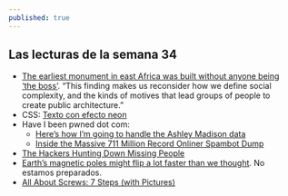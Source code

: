 ```yaml
---
published: true
---
```

## Las lecturas de la semana 34

- [The earliest monument in east Africa was built without anyone being ‘the boss’](https://www.zmescience.com/science/africa-monument-society-26246432/). “This finding makes us reconsider how we define social complexity, and the kinds of motives that lead groups of people to create public architecture.”
- CSS: [Texto con efecto neon](https://codepen.io/AllThingsSmitty/pen/VzXrgY/)
- Have I been pwned dot com:
  - [Here’s how I’m going to handle the Ashley Madison data](https://www.troyhunt.com/heres-how-im-going-to-handle-ashley/)
  - [Inside the Massive 711 Million Record Onliner Spambot Dump](https://www.troyhunt.com/inside-the-massive-711-million-record-onliner-spambot-dump/)
- [The Hackers Hunting Down Missing People](https://motherboard.vice.com/en_us/article/qvmm3x/hackers-hunting-missing-people-osint-defcon-tracelabs)
- [Earth’s magnetic poles might flip a lot faster than we thought](https://www.zmescience.com/science/geology/earth-magnetic-field-flip-0432432/). No estamos preparados.
- [All About Screws: 7 Steps (with Pictures)](https://www.instructables.com/id/All-About-Screws/)
